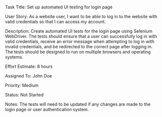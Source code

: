 <!-- 4. Placed in incorrect directory, should be placed in tasks directory -->
Task Title: Set up automated UI testing for login page

User Story: As a website user, I want to be able to log in to the website with valid credentials so that I can access my account.

Description: Create automated UI tests for the login page using Selenium WebDriver. The tests should ensure that a user can successfully log in with valid credentials, receive an error message when attempting to log in with invalid credentials, and be redirected to the correct page after logging in. The tests should be designed to run on multiple browsers and operating systems. 

Effort Estimate: 8 hours

Assigned To: John Doe

Priority: Medium

Status: Not Started

Notes: The tests will need to be updated if any changes are made to the login page or user authentication system.
